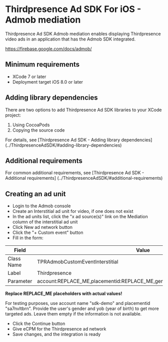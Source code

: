 # Thirdpresence Ad SDK For iOS - Admob mediation

Thirdpresence Ad SDK Admob mediation enables displaying Thirdpresence video ads in an application that has the Admob SDK integrated.

https://firebase.google.com/docs/admob/

## Minimum requirements

- XCode 7 or later
- Deployment target iOS 8.0 or later

## Adding library dependencies

There are two options to add Thirdpresence Ad SDK libraries to your XCode project:

1. Using CocoaPods
2. Copying the source code

For details, see [Thirdpresence Ad SDK - Adding library dependencies] (../ThirdpresenceAdSDK/#adding-library-dependencies) 

## Additional requirements

For common additional requirements, see [Thirdpresence Ad SDK - Additional requirements] (../ThirdpresenceAdSDK/#additional-requirements) 

## Creating an ad unit

- Login to the Admob console
- Create an Interstitial ad unit for video, if one does not exist
- In the ad units list, click the "x ad source(s)" link on the Mediation column of the interstitial ad unit
- Click New ad network button
- Click the "+ Custom event" button
- Fill in the form:

| Field | Value |
| --- | --- |
| Class Name | TPRAdmobCustomEventInterstitial |
| Label | Thirdpresence |
| Parameter | account:REPLACE_ME,placementid:REPLACE_ME,gender:REPLACE_ME,yob:REPLACE_ME |

**Replace REPLACE_ME placeholders with actual values!**

For testing purposes, use account name "sdk-demo" and placementid "sa7nvltbrn".
Provide the user's gender and yob (year of birth) to get more targeted ads. Leave them empty if the information is not available.

- Click the Continue button
- Give eCPM for the Thirdpresence ad network
- Save changes, and the integration is ready

